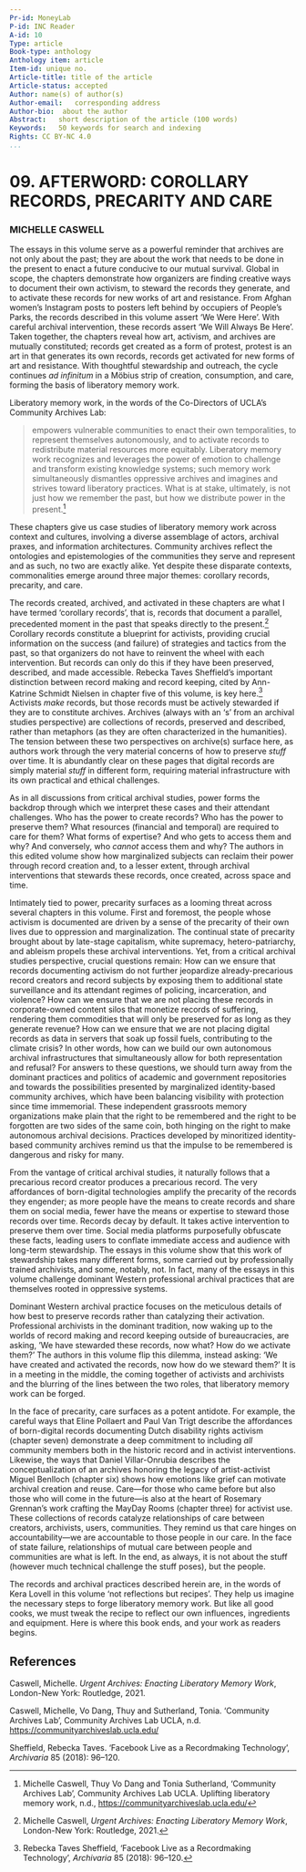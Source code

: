 ```yaml
---
Pr-id: MoneyLab
P-id: INC Reader
A-id: 10
Type: article
Book-type: anthology
Anthology item: article
Item-id: unique no.
Article-title: title of the article
Article-status: accepted
Author: name(s) of author(s)
Author-email:   corresponding address
Author-bio:  about the author
Abstract:   short description of the article (100 words)
Keywords:   50 keywords for search and indexing
Rights: CC BY-NC 4.0
...
```



# 09. AFTERWORD: COROLLARY RECORDS, PRECARITY AND CARE

### MICHELLE CASWELL

The essays in this volume serve as a powerful reminder that archives are
not only about the past; they are about the work that needs to be done
in the present to enact a future conducive to our mutual survival.
Global in scope, the chapters demonstrate how organizers are finding
creative ways to document their own activism, to steward the records
they generate, and to activate these records for new works of art and
resistance. From Afghan women’s Instagram posts to posters left behind
by occupiers of People’s Parks, the records described in this volume
assert ‘We Were Here’. With careful archival intervention, these records
assert ‘We Will Always Be Here’. Taken together, the chapters reveal how
art, activism, and archives are mutually constituted; records get
created as a form of protest, protest is an art in that generates its
own records, records get activated for new forms of art and resistance.
With thoughtful stewardship and outreach, the cycle continues *ad
infinitum* in a Möbius strip of creation, consumption, and care, forming
the basis of liberatory memory work.

Liberatory memory work, in the words of the Co-Directors of UCLA’s
Community Archives Lab:

> empowers vulnerable communities to enact their own temporalities, to
> represent themselves autonomously, and to activate records to
> redistribute material resources more equitably. Liberatory memory work
> recognizes and leverages the power of emotion to challenge and
> transform existing knowledge systems; such memory work simultaneously
> dismantles oppressive archives and imagines and strives toward
> liberatory practices. What is at stake, ultimately, is not just how we
> remember the past, but how we distribute power in the present.[^11Chapter9_1]

These chapters give us case studies of liberatory memory work across
context and cultures, involving a diverse assemblage of actors, archival
praxes, and information architectures. Community archives reflect the
ontologies and epistemologies of the communities they serve and
represent and as such, no two are exactly alike. Yet despite these
disparate contexts, commonalities emerge around three major themes:
corollary records, precarity, and care.

The records created, archived, and activated in these chapters are what
I have termed ‘corollary records’, that is, records that document a
parallel, precedented moment in the past that speaks directly to the
present.[^11Chapter9_2] Corollary records constitute a blueprint for activists,
providing crucial information on the success (and failure) of strategies
and tactics from the past, so that organizers do not have to reinvent
the wheel with each intervention. But records can only do this if they
have been preserved, described, and made accessible. Rebecka Taves
Sheffield’s important distinction between record making and record
keeping, cited by Ann-Katrine Schmidt Nielsen in chapter five of this
volume, is key here.[^11Chapter9_3] Activists *make* records, but those records
must be actively stewarded if they are to constitute archives. Archives
(always with an ‘s’ from an archival studies perspective) are
collections of records, preserved and described, rather than metaphors
(as they are often characterized in the humanities). The tension between
these two perspectives on archive(s) surface here, as authors work
through the very material concerns of how to preserve *stuff* over time.
It is abundantly clear on these pages that digital records are simply
material *stuff* in different form, requiring material infrastructure
with its own practical and ethical challenges.

As in all discussions from critical archival studies, power forms the
backdrop through which we interpret these cases and their attendant
challenges. Who has the power to create records? Who has the power to
preserve them? What resources (financial and temporal) are required to
care for them? What forms of expertise? And who gets to access them and
why? And conversely, who *cannot* access them and why? The authors in
this edited volume show how marginalized subjects can reclaim their
power through record creation and, to a lesser extent, through archival
interventions that stewards these records, once created, across space
and time.

Intimately tied to power, precarity surfaces as a looming threat across
several chapters in this volume. First and foremost, the people whose
activism is documented are driven by a sense of the precarity of their
own lives due to oppression and marginalization. The continual state of
precarity brought about by late-stage capitalism, white supremacy,
hetero-patriarchy, and ableism propels these archival interventions.
Yet, from a critical archival studies perspective, crucial questions
remain: How can we ensure that records documenting activism do not
further jeopardize already-precarious record creators and record
subjects by exposing them to additional state surveillance and its
attendant regimes of policing, incarceration, and violence? How can we
ensure that we are not placing these records in corporate-owned content
silos that monetize records of suffering, rendering them commodities
that will only be preserved for as long as they generate revenue? How
can we ensure that we are not placing digital records as data in servers
that soak up fossil fuels, contributing to the climate crisis? In other
words, how can we build our own autonomous archival infrastructures that
simultaneously allow for both representation and refusal? For answers to
these questions, we should turn away from the dominant practices and
politics of academic and government repositories and towards the
possibilities presented by marginalized identity-based community
archives, which have been balancing visibility with protection since
time immemorial. These independent grassroots memory organizations make
plain that the right to be remembered and the right to be forgotten are
two sides of the same coin, both hinging on the right to make autonomous
archival decisions. Practices developed by minoritized identity-based
community archives remind us that the impulse to be remembered is
dangerous and risky for many.

From the vantage of critical archival studies, it naturally follows that
a precarious record creator produces a precarious record. The very
affordances of born-digital technologies amplify the precarity of the
records they engender; as more people have the means to create records
and share them on social media, fewer have the means or expertise to
steward those records over time. Records decay by default. It takes
active intervention to preserve them over time. Social media platforms
purposefully obfuscate these facts, leading users to conflate immediate
access and audience with long-term stewardship. The essays in this
volume show that this work of stewardship takes many different forms,
some carried out by professionally trained archivists, and some,
notably, not. In fact, many of the essays in this volume challenge
dominant Western professional archival practices that are themselves
rooted in oppressive systems.

Dominant Western archival practice focuses on the meticulous details of
how best to preserve records rather than catalyzing their activation.
Professional archivists in the dominant tradition, now waking up to the
worlds of record making and record keeping outside of bureaucracies, are
asking, ’We have stewarded these records, now what? How do we activate
them?’ The authors in this volume flip this dilemma, instead asking: ‘We
have created and activated the records, now how do we steward them?’ It
is in a meeting in the middle, the coming together of activists and
archivists and the blurring of the lines between the two roles, that
liberatory memory work can be forged.

In the face of precarity, care surfaces as a potent antidote. For
example, the careful ways that Eline Pollaert and Paul Van Trigt
describe the affordances of born-digital records documenting Dutch
disability rights activism (chapter seven) demonstrate a deep commitment
to including *all* community members both in the historic record and in
activist interventions. Likewise, the ways that Daniel Villar-Onrubia
describes the conceptualization of an archives honoring the legacy of
artist-activist Miguel Benlloch (chapter six) shows how emotions like
grief can motivate archival creation and reuse. Care—for those who came
before but also those who will come in the future—is also at the heart
of Rosemary Grennan’s work crafting the MayDay Rooms (chapter three) for
activist use. These collections of records catalyze relationships of
care between creators, archivists, users, communities. They remind us
that care hinges on accountability—we are accountable to those people in
our care. In the face of state failure, relationships of mutual care
between people and communities are what is left. In the end, as always,
it is not about the stuff (however much technical challenge the stuff
poses), but the people.

The records and archival practices described herein are, in the words of
Kera Lovell in this volume ‘not reflections but recipes’. They help us
imagine the necessary steps to forge liberatory memory work. But like
all good cooks, we must tweak the recipe to reflect our own influences,
ingredients and equipment. Here is where this book ends, and your work
as readers begins.

## References

Caswell, Michelle. *Urgent Archives: Enacting Liberatory Memory Work*,
London-New York: Routledge, 2021.

Caswell, Michelle, Vo Dang, Thuy and Sutherland, Tonia. ‘Community
Archives Lab’, Community Archives Lab UCLA, n.d.
<https://communityarchiveslab.ucla.edu/>

Sheffield, Rebecka Taves. ‘Facebook Live as a Recordmaking Technology’,
*Archivaria* 85 (2018): 96–120.

[^11Chapter9_1]: Michelle Caswell, Thuy Vo Dang and Tonia Sutherland, ‘Community
    Archives Lab’, Community Archives Lab UCLA. Uplifting liberatory
    memory work, n.d., <https://communityarchiveslab.ucla.edu/>

[^11Chapter9_2]: Michelle Caswell, *Urgent Archives: Enacting Liberatory Memory
    Work*, London-New York: Routledge, 2021.

[^11Chapter9_3]: Rebecka Taves Sheffield, ‘Facebook Live as a Recordmaking
    Technology’, *Archivaria* 85 (2018): 96–120.
